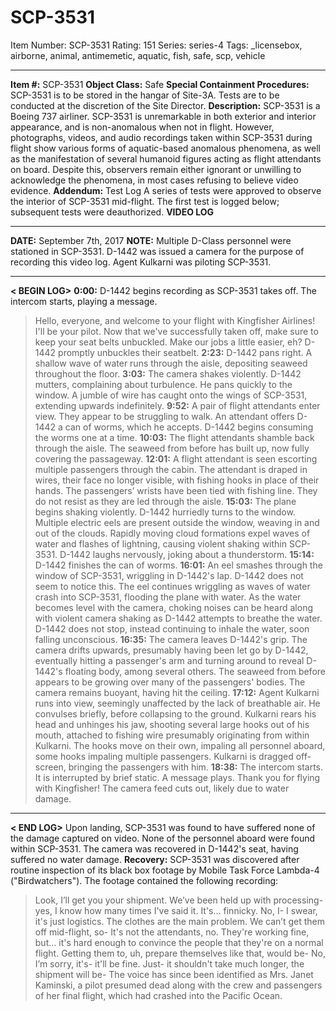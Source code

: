 # SCP-3531
Item Number: SCP-3531
Rating: 151
Series: series-4
Tags: _licensebox, airborne, animal, antimemetic, aquatic, fish, safe, scp, vehicle

---

**Item #:** SCP-3531
**Object Class:** Safe
**Special Containment Procedures:** SCP-3531 is to be stored in the hangar of Site-3A. Tests are to be conducted at the discretion of the Site Director.
**Description:** SCP-3531 is a Boeing 737 airliner. SCP-3531 is unremarkable in both exterior and interior appearance, and is non-anomalous when not in flight. However, photographs, videos, and audio recordings taken within SCP-3531 during flight show various forms of aquatic-based anomalous phenomena, as well as the manifestation of several humanoid figures acting as flight attendants on board. Despite this, observers remain either ignorant or unwilling to acknowledge the phenomena, in most cases refusing to believe video evidence.
**Addendum:** Test Log
A series of tests were approved to observe the interior of SCP-3531 mid-flight. The first test is logged below; subsequent tests were deauthorized.
**VIDEO LOG**
* * *
**DATE:** September 7th, 2017
**NOTE:** Multiple D-Class personnel were stationed in SCP-3531. D-1442 was issued a camera for the purpose of recording this video log. Agent Kulkarni was piloting SCP-3531.
* * *
**< BEGIN LOG>**
**0:00:** D-1442 begins recording as SCP-3531 takes off. The intercom starts, playing a message.
> Hello, everyone, and welcome to your flight with Kingfisher Airlines! I'll be your pilot. Now that we've successfully taken off, make sure to keep your seat belts unbuckled. Make our jobs a little easier, eh?
D-1442 promptly unbuckles their seatbelt.
**2:23:** D-1442 pans right. A shallow wave of water runs through the aisle, depositing seaweed throughout the floor.
**3:03:** The camera shakes violently. D-1442 mutters, complaining about turbulence. He pans quickly to the window. A jumble of wire has caught onto the wings of SCP-3531, extending upwards indefinitely.
**9:52:** A pair of flight attendants enter view. They appear to be struggling to walk. An attendant offers D-1442 a can of worms, which he accepts. D-1442 begins consuming the worms one at a time.
**10:03:** The flight attendants shamble back through the aisle. The seaweed from before has built up, now fully covering the passageway.
**12:01:** A flight attendant is seen escorting multiple passengers through the cabin. The attendant is draped in wires, their face no longer visible, with fishing hooks in place of their hands. The passengers’ wrists have been tied with fishing line. They do not resist as they are led through the aisle.
**15:03:** The plane begins shaking violently. D-1442 hurriedly turns to the window. Multiple electric eels are present outside the window, weaving in and out of the clouds. Rapidly moving cloud formations expel waves of water and flashes of lightning, causing violent shaking within SCP-3531. D-1442 laughs nervously, joking about a thunderstorm.
**15:14:** D-1442 finishes the can of worms.
**16:01:** An eel smashes through the window of SCP-3531, wriggling in D-1442's lap. D-1442 does not seem to notice this. The eel continues wriggling as waves of water crash into SCP-3531, flooding the plane with water. As the water becomes level with the camera, choking noises can be heard along with violent camera shaking as D-1442 attempts to breathe the water. D-1442 does not stop, instead continuing to inhale the water, soon falling unconscious.
**16:35:** The camera leaves D-1442's grip. The camera drifts upwards, presumably having been let go by D-1442, eventually hitting a passenger's arm and turning around to reveal D-1442's floating body, among several others. The seaweed from before appears to be growing over many of the passengers' bodies. The camera remains buoyant, having hit the ceiling.
**17:12:** Agent Kulkarni runs into view, seemingly unaffected by the lack of breathable air. He convulses briefly, before collapsing to the ground. Kulkarni rears his head and unhinges his jaw, shooting several large hooks out of his mouth, attached to fishing wire presumably originating from within Kulkarni. The hooks move on their own, impaling all personnel aboard, some hooks impaling multiple passengers. Kulkarni is dragged off-screen, bringing the passengers with him.
**18:38:** The intercom starts. It is interrupted by brief static. A message plays.
> Thank you for flying with Kingfisher!
The camera feed cuts out, likely due to water damage.
* * *
**< END LOG>**
Upon landing, SCP-3531 was found to have suffered none of the damage captured on video. None of the personnel aboard were found within SCP-3531. The camera was recovered in D-1442's seat, having suffered no water damage.
**Recovery:** SCP-3531 was discovered after routine inspection of its black box footage by Mobile Task Force Lambda-4 ("Birdwatchers"). The footage contained the following recording:
> Look, I’ll get you your shipment. We’ve been held up with processing- yes, I know how many times I've said it. It's… finnicky.
> No, I- I swear, it's just logistics. The clothes are the main problem. We can’t get them off mid-flight, so-
> It's not the attendants, no. They're working fine, but… it's hard enough to convince the people that they're on a normal flight. Getting them to, uh, prepare themselves like that, would be-
> No, I’m sorry, it's- it'll be fine. Just- it shouldn't take much longer, the shipment will be-
The voice has since been identified as Mrs. Janet Kaminski, a pilot presumed dead along with the crew and passengers of her final flight, which had crashed into the Pacific Ocean.